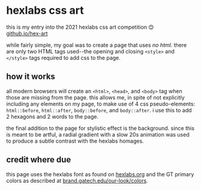 # hexlabs css art

this is my entry into the 2021 hexlabs css art competition 😊  
[github.io/hex-art](https://shitchell.github.io/hex-art/)

while fairly simple, my goal was to create a page that uses *no html*. there
are only two HTML tags used--the opening and closing `<style>` and `</style>`
tags required to add css to the page.

## how it works

all modern browsers will create an `<html>`, `<head>`, and `<body>` tag when
those are missing from the page. this allows me, in spite of not explicitly
including any elements on my page, to make use of 4 css pseudo-elements:
`html::before`, `html::after`, `body::before`, and `body::after`. i use this to
add 2 hexagons and 2 words to the page.

the final addition to the page for stylistic effect is the background. since
this is meant to be artful, a radial gradient with a slow 20s animation was used
to produce a subtle contrast with the hexlabs homages.

## credit where due

this page uses the hexlabs font as found on [hexlabs.org](https://hexlabs.org/)
and the GT primary colors as described at
[brand.gatech.edu/our-look/colors](https://brand.gatech.edu/our-look/colors).
